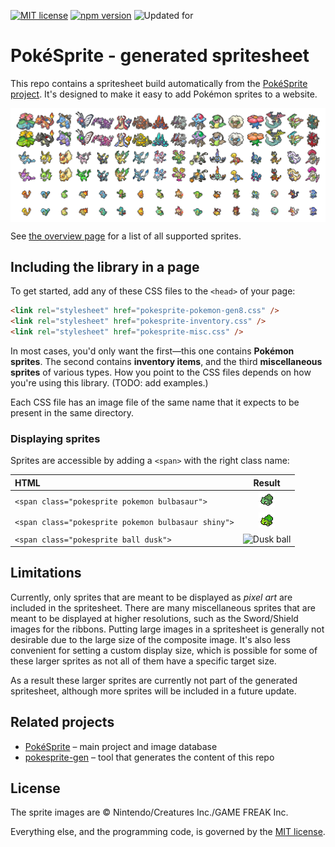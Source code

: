 [![MIT license](https://img.shields.io/badge/license-MIT-brightgreen.svg)](https://opensource.org/licenses/MIT) [![npm version](https://badge.fury.io/js/pokesprite-spritesheet.svg)](https://badge.fury.io/js/pokesprite-spritesheet) ![Updated for](https://img.shields.io/badge/Updated%20for-Pok%C3%A9mon%20Sword%2FShield%20(Isle%20of%20Armor%20DLC)-blue)

# PokéSprite - generated spritesheet

This repo contains a spritesheet build automatically from the [PokéSprite project](https://github.com/msikma/pokesprite). It's designed to make it easy to add Pokémon sprites to a website.

<p align="center"><img align="center" src="docs/banner_gen8_2x.png" alt="Pokésprite Gen 8 examples banner" width="726"></p>

See [the overview page](#) for a list of all supported sprites.

## Including the library in a page

To get started, add any of these CSS files to the `<head>` of your page:

```html
<link rel="stylesheet" href="pokesprite-pokemon-gen8.css" />
<link rel="stylesheet" href="pokesprite-inventory.css" />
<link rel="stylesheet" href="pokesprite-misc.css" />
```

In most cases, you'd only want the first—this one contains **Pokémon sprites**. The second contains **inventory items**, and the third **miscellaneous sprites** of various types. How you point to the CSS files depends on how you're using this library. (TODO: add examples.)

Each CSS file has an image file of the same name that it expects to be present in the same directory.

### Displaying sprites

Sprites are accessible by adding a `<span>` with the right class name:

| HTML | Result |
|:-----|:------:|
| `<span class="pokesprite pokemon bulbasaur">` | ![Bulbasaur](https://raw.githubusercontent.com/msikma/pokesprite/master/pokemon-gen8/regular/bulbasaur.png) |
| `<span class="pokesprite pokemon bulbasaur shiny">` | ![Bulbasaur (shiny)](https://raw.githubusercontent.com/msikma/pokesprite/master/pokemon-gen8/shiny/bulbasaur.png) |
| `<span class="pokesprite ball dusk">` | ![Dusk ball](https://raw.githubusercontent.com/msikma/pokesprite/master/items/ball/dusk.png) |

## Limitations

Currently, only sprites that are meant to be displayed as *pixel art* are included in the spritesheet. There are many miscellaneous sprites that are meant to be displayed at higher resolutions, such as the Sword/Shield images for the ribbons. Putting large images in a spritesheet is generally not desirable due to the large size of the composite image. It's also less convenient for setting a custom display size, which is possible for some of these larger sprites as not all of them have a specific target size.

As a result these larger sprites are currently not part of the generated spritesheet, although more sprites will be included in a future update.

## Related projects

* [PokéSprite](https://github.com/msikma/pokesprite) – main project and image database
* [pokesprite-gen](https://github.com/msikma/pokesprite-gen) – tool that generates the content of this repo

## License

The sprite images are © Nintendo/Creatures Inc./GAME FREAK Inc.

Everything else, and the programming code, is governed by the [MIT license](http://opensource.org/licenses/MIT).
